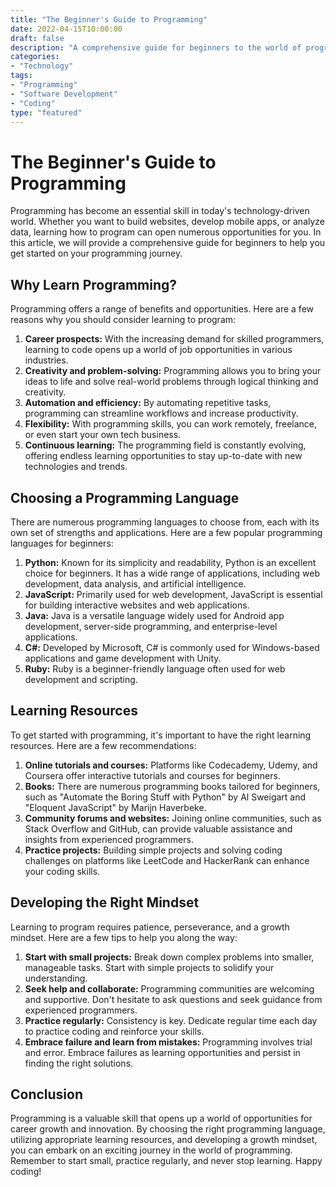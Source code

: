 ```yaml
--- 
title: "The Beginner's Guide to Programming"
date: 2022-04-15T10:00:00
draft: false
description: "A comprehensive guide for beginners to the world of programming."
categories:
- "Technology"
tags:
- "Programming"
- "Software Development"
- "Coding"
type: "featured"
--- 
```


# The Beginner's Guide to Programming

Programming has become an essential skill in today's technology-driven world. Whether you want to build websites, develop mobile apps, or analyze data, learning how to program can open numerous opportunities for you. In this article, we will provide a comprehensive guide for beginners to help you get started on your programming journey.

## Why Learn Programming?

Programming offers a range of benefits and opportunities. Here are a few reasons why you should consider learning to program:

1. **Career prospects:** With the increasing demand for skilled programmers, learning to code opens up a world of job opportunities in various industries.
2. **Creativity and problem-solving:** Programming allows you to bring your ideas to life and solve real-world problems through logical thinking and creativity.
3. **Automation and efficiency:** By automating repetitive tasks, programming can streamline workflows and increase productivity.
4. **Flexibility:** With programming skills, you can work remotely, freelance, or even start your own tech business.
5. **Continuous learning:** The programming field is constantly evolving, offering endless learning opportunities to stay up-to-date with new technologies and trends.

## Choosing a Programming Language

There are numerous programming languages to choose from, each with its own set of strengths and applications. Here are a few popular programming languages for beginners:

1. **Python:** Known for its simplicity and readability, Python is an excellent choice for beginners. It has a wide range of applications, including web development, data analysis, and artificial intelligence.
2. **JavaScript:** Primarily used for web development, JavaScript is essential for building interactive websites and web applications.
3. **Java:** Java is a versatile language widely used for Android app development, server-side programming, and enterprise-level applications.
4. **C#:** Developed by Microsoft, C# is commonly used for Windows-based applications and game development with Unity.
5. **Ruby:** Ruby is a beginner-friendly language often used for web development and scripting.

## Learning Resources

To get started with programming, it's important to have the right learning resources. Here are a few recommendations:

1. **Online tutorials and courses:** Platforms like Codecademy, Udemy, and Coursera offer interactive tutorials and courses for beginners.
2. **Books:** There are numerous programming books tailored for beginners, such as "Automate the Boring Stuff with Python" by Al Sweigart and "Eloquent JavaScript" by Marijn Haverbeke.
3. **Community forums and websites:** Joining online communities, such as Stack Overflow and GitHub, can provide valuable assistance and insights from experienced programmers.
4. **Practice projects:** Building simple projects and solving coding challenges on platforms like LeetCode and HackerRank can enhance your coding skills.

## Developing the Right Mindset

Learning to program requires patience, perseverance, and a growth mindset. Here are a few tips to help you along the way:

1. **Start with small projects:** Break down complex problems into smaller, manageable tasks. Start with simple projects to solidify your understanding.
2. **Seek help and collaborate:** Programming communities are welcoming and supportive. Don't hesitate to ask questions and seek guidance from experienced programmers.
3. **Practice regularly:** Consistency is key. Dedicate regular time each day to practice coding and reinforce your skills.
4. **Embrace failure and learn from mistakes:** Programming involves trial and error. Embrace failures as learning opportunities and persist in finding the right solutions.

## Conclusion

Programming is a valuable skill that opens up a world of opportunities for career growth and innovation. By choosing the right programming language, utilizing appropriate learning resources, and developing a growth mindset, you can embark on an exciting journey in the world of programming. Remember to start small, practice regularly, and never stop learning. Happy coding!
